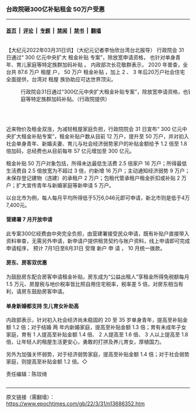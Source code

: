 ### 台政院砸300亿补贴租金 50万户受惠

---

#### [首页](../../../..?n13686352) &nbsp;|&nbsp; [评论](../../../../../epoch-comment?n13686352) &nbsp;|&nbsp; [专题](../../../../../epoch-special?n13686352) &nbsp;|&nbsp; [禁闻](../../../../../epoch-news?n13686352) &nbsp;|&nbsp; [禁书](../../../../../books?n13686352) &nbsp;|&nbsp; [翻墙](https://github.com/gfw-breaker/nogfw/blob/master/README.md?n13686352)


<div class="column" id="artbody" itemprop="articleBody">
 <!-- article content begin -->
 <p>
  【大纪元2022年03月31日讯】（大纪元记者李怡欣台湾台北报导）
  <span class="s1">
   行政院会
  </span>
  <span class="s2">
   31
  </span>
  <span class="s1">
   日通过“
  </span>
  <span class="s2">
   300
  </span>
  <span class="s1">
   亿元中央扩大
   <ok href="https://www.epochtimes.com/gb/tag/%E7%A7%9F%E9%87%91%E8%A1%A5%E8%B4%B4.html">
    租金补贴
   </ok>
   专案”，除放宽申请资格，
  </span>
  <span class="s1">
   也针对单身青年、育儿家庭等特定族群加码补贴
  </span>
  <span class="s1">
   。
  </span>
  <span class="s1">
   内政部次长花敬群表示，
  </span>
  <span class="s2">
   2020
  </span>
  <span class="s1">
   年普查，全台共
  </span>
  <span class="s2">
   87.6
  </span>
  <span class="s1">
   万户
   <ok href="https://www.epochtimes.com/gb/tag/%E7%A7%9F%E5%B1%8B.html">
    租屋
   </ok>
   户，
  </span>
  <span class="s2">
   50
  </span>
  <span class="s1">
   万户
   <ok href="https://www.epochtimes.com/gb/tag/%E7%A7%9F%E9%87%91%E8%A1%A5%E8%B4%B4.html">
    租金补贴
   </ok>
   ，加上
  </span>
  <span class="s2">
   2
  </span>
  <span class="s1">
   、
  </span>
  <span class="s2">
   3
  </span>
  <span class="s1">
   年后20万户社会住宅全面提供，台湾对
   <ok href="https://www.epochtimes.com/gb/tag/%E7%A7%9F%E5%B1%8B.html">
    租屋
   </ok>
   族协助应可达世界顶尖。
  </span>
 </p>
 <figure aria-describedby="caption-attachment-13686356" class="wp-caption aligncenter" id="attachment_13686356" style="width: 600px">
  <ok href="https://i.epochtimes.com/assets/uploads/2022/03/id13686356-547871.jpg" target="_blank">
   <img alt="" class="size-large wp-image-13686356" src="https://i.epochtimes.com/assets/uploads/2022/03/id13686356-547871-600x400.jpg"/>
  </ok>
  <br/><figcaption class="wp-caption-text" id="caption-attachment-13686356">
   行政院会31日通过“300亿元中央扩大租金补贴专案”，除放宽申请资格，也针对单身青年、育儿家庭等特定族群加码补贴。（行政院提供）
  </figcaption><br/>
 </figure><br/>
 <p>
  <span class="s1">
   近来物价及租金双涨，为减轻租屋家庭负担，行政院院会
  </span>
  <span class="s2">
   31
  </span>
  <span class="s1">
   日宣布“
  </span>
  <span class="s2">
   300
  </span>
  <span class="s1">
   亿元中央扩大租金补贴专案”，租金补贴户数从目前
  </span>
  <span class="s2">
   12
  </span>
  <span class="s1">
   万户，提升至
  </span>
  <span class="s2">
   50
  </span>
  <span class="s1">
   万户，并对初入社会单身青年、新婚夫妻、育儿与社会经济弱势家户的补贴金额给予
  </span>
  <span class="s2">
   1.2
  </span>
  <span class="s1">
   倍至
  </span>
  <span class="s2">
   1.8
  </span>
  <span class="s1">
   倍加码，总经费也从目前每年
  </span>
  <span class="s2">
   57
  </span>
  <span class="s1">
   亿元增加至
  </span>
  <span class="s2">
   300
  </span>
  <span class="s1">
   亿元。
  </span>
 </p>
 <p>
  <span class="s1">
   租金补贴
   <span class="s2">
    50
   </span>
   万户对象包括，所得未达最低生活费
   <span class="s2">
    2.5
   </span>
   倍家户
   <span class="s2">
    16
   </span>
   万户；所得最低生活费自
   <span class="s2">
    2.5
   </span>
   倍放宽为不超过
   <span class="s2">
    3
   </span>
   倍，约新增
   <span class="s2">
    16
   </span>
   万户；主动通知经济弱势
   <span class="s2">
    9
   </span>
   万户；未保存登记建物（违建）的承租户
   <span class="s2">
    2
   </span>
   万户；包租代管承租户租金折扣或补贴
   <span class="s2">
    2
   </span>
   万户；扩大宣传青年与新婚家庭等新申请
   <span class="s2">
    5
   </span>
   万户。
  </span>
 </p>
 <p>
  <span class="s1">
   以台北市为例，每人每月平均所得低于5万6,046元即可申请，新北市则是低于4万7,400元。
  </span>
 </p>
 <h4>
  <strong>
   <span class="s1">
    营建署
   </span>
   <span class="s2">
    7
   </span>
   <span class="s1">
    月开放申请
   </span>
  </strong>
 </h4>
 <p>
  <span class="s1">
   此专案300亿经费由中央完全负担，由营建署接受民众申请，既有补贴户直接带入资料审查，无需另外申请，新申请户提供租赁契约与账户资料，线上申请即可完成申请程序，
  </span>
  <span class="s1">
   预计
  </span>
  <span class="s4">
   7月1日至8月31日
  </span>
  <span class="s1">
   受理
  </span>
  <span class="s3">
   新户
  </span>
  <span class="s1">
   申
  </span>
  <span class="s1">
   请
  </span>
  <span class="s1">
   ，
  </span>
  <span class="s2">
   10
  </span>
  <span class="s1">
   月统一拨款。
  </span>
 </p>
 <h4>
  <strong>
   <span class="s1">
    房东、房客双优惠
   </span>
  </strong>
 </h4>
 <p>
  <span class="s1">
   为鼓励房东配合房客申请租金补贴，房东成为“公益出租人”享租金所得免税额每月
  </span>
  <span class="s2">
   1.5
  </span>
  <span class="s1">
   万元、房屋税与地价税率皆比照自用住宅税率，税率差
  </span>
  <span class="s2">
   5
  </span>
  <span class="s1">
   倍，对房东相当有利，请房东鼓励房客申请。
  </span>
 </p>
 <h4>
  <strong>
   <span class="s1">
    单身新婚都支持
   </span>
   <span class="s2">
   </span>
   <span class="s1">
    生儿育女补助高
   </span>
   <span class="s2">
   </span>
  </strong>
 </h4>
 <p>
  <span class="s1">
   内政部表示，针对初入社会经济尚未稳固的
  </span>
  <span class="s2">
   20
  </span>
  <span class="s1">
   至
  </span>
  <span class="s2">
   35
  </span>
  <span class="s1">
   岁单身青年，提高至补贴金额
  </span>
  <span class="s2">
   1.2
  </span>
  <span class="s1">
   倍；对于结婚
  </span>
  <span class="s2">
   两
  </span>
  <span class="s1">
   年内新婚家庭，提高至补贴金额
  </span>
  <span class="s2">
   1.3
  </span>
  <span class="s1">
   倍；育有未成年子女
  </span>
  <span class="s1">
   家庭，育有
  </span>
  <span class="s2">
   1
  </span>
  <span class="s1">
   人提高至补贴金额
  </span>
  <span class="s2">
   1.4
  </span>
  <span class="s1">
   倍、
  </span>
  <span class="s2">
   2
  </span>
  <span class="s1">
   人提高至
  </span>
  <span class="s2">
   1.6
  </span>
  <span class="s1">
   倍、
  </span>
  <span class="s2">
   3
  </span>
  <span class="s1">
   人以上提高至
  </span>
  <span class="s2">
   1.8
  </span>
  <span class="s1">
   倍，让年轻人的租屋生活更安心，勇敢的打拼及养儿育女，厚植国力。
  </span>
 </p>
 <p>
  <span class="s1">
   另外为加强关怀弱势，对于经济弱势家庭，提高至补贴金额
  </span>
  <span class="s2">
   1.4
  </span>
  <span class="s1">
   倍；对于社会弱势家庭，则提高至补贴金额
  </span>
  <span class="s2">
   1.2
  </span>
  <span class="s1">
   倍。◇
  </span>
 </p>
 <p>
  责任编辑：陈玟绮
 </p>
 <!-- article content end -->
</div>


---

原文链接（需翻墙）：https://www.epochtimes.com/gb/22/3/31/n13686352.htm
